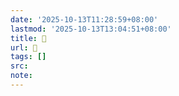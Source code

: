 ```yaml
---
date: '2025-10-13T11:28:59+08:00'
lastmod: '2025-10-13T13:04:51+08:00'
title: 󰟦
url: 󰟦
tags: []
src:
note:
---
```

